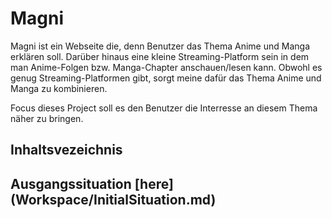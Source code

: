 # Magni

Magni ist ein Webseite die, denn Benutzer das Thema Anime und Manga erklären soll. 
Darüber hinaus eine kleine Streaming-Platform sein in dem man Anime-Folgen bzw. Manga-Chapter anschauen/lesen kann.
Obwohl es genug Streaming-Platformen gibt, sorgt meine dafür das Thema Anime und Manga zu kombinieren.

Focus dieses Project soll es den Benutzer die Interresse an diesem Thema näher zu bringen.

## Inhaltsvezeichnis

## Ausgangssituation [here] (Workspace/InitialSituation.md)